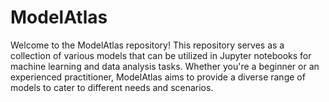 # ModelAtlas

Welcome to the ModelAtlas repository! This repository serves as a collection of various models that can be utilized in Jupyter notebooks for machine learning and data analysis tasks. Whether you're a beginner or an experienced practitioner, ModelAtlas aims to provide a diverse range of models to cater to different needs and scenarios.
